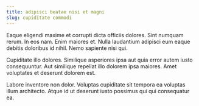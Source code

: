 ```yaml
---
title: adipisci beatae nisi et magni
slug: cupiditate commodi
---
```


Eaque eligendi maxime et corrupti dicta officiis dolores. Sint numquam rerum. In eos nam. Enim maiores et. Nulla laudantium adipisci eum eaque debitis doloribus id nihil. Nemo sapiente nisi qui.

Cupiditate illo dolores. Similique asperiores ipsa aut quia error autem iusto consequuntur. Aut similique repellat illo dolorem ipsa maiores. Amet voluptates et deserunt dolorem est.

Labore inventore non dolor. Voluptas cupiditate sit tempora ea voluptas illum architecto. Atque id ut deserunt iusto possimus qui qui consequatur ea.
